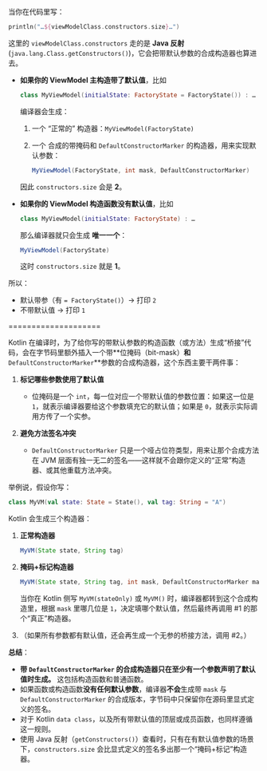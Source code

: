 
当你在代码里写：

```kotlin
println("…${viewModelClass.constructors.size}…")
```

这里的 `viewModelClass.constructors` 走的是 **Java 反射** (`java.lang.Class.getConstructors()`)，它会把带默认参数的合成构造器也算进去。

* **如果你的 ViewModel 主构造带了默认值**，比如

  ```kotlin
  class MyViewModel(initialState: FactoryState = FactoryState()) : …
  ```

  编译器会生成：

  1. 一个 “正常的” 构造器：`MyViewModel(FactoryState)`
  2. 一个 合成的带掩码和 `DefaultConstructorMarker` 的构造器，用来实现默认参数：

     ```java
     MyViewModel(FactoryState, int mask, DefaultConstructorMarker)
     ```

  因此 `constructors.size` 会是 **2**。

* **如果你的 ViewModel 构造函数没有默认值**，比如

  ```kotlin
  class MyViewModel(initialState: FactoryState) : …
  ```

  那么编译器就只会生成 **唯一一个**：

  ```java
  MyViewModel(FactoryState)
  ```

  这时 `constructors.size` 就是 **1**。

所以：

* 默认带参（有 `= FactoryState()`）→ 打印 `2`
* 不带默认值 → 打印 `1`


====================

Kotlin 在编译时，为了给你写的带默认参数的构造函数（或方法）生成“桥接”代码，会在字节码里额外插入一个带\*\*位掩码（bit-mask）**和**`DefaultConstructorMarker`\*\*参数的合成构造器，这个东西主要干两件事：

1. **标记哪些参数使用了默认值**

   * 位掩码是一个 `int`，每一位对应一个带默认值的参数位置：如果这一位是 `1`，就表示编译器要给这个参数填充它的默认值；如果是 `0`，就表示实际调用方传了一个实参。
2. **避免方法签名冲突**

   * `DefaultConstructorMarker` 只是一个哑占位符类型，用来让那个合成方法在 JVM 层面有独一无二的签名——这样就不会跟你定义的“正常”构造器、或其他重载方法冲突。

举例说，假设你写：

```kotlin
class MyVM(val state: State = State(), val tag: String = "A")
```

Kotlin 会生成三个构造器：

1. **正常构造器**

   ```java
   MyVM(State state, String tag)
   ```
2. **掩码+标记构造器**

   ```java
   MyVM(State state, String tag, int mask, DefaultConstructorMarker marker)
   ```

   当你在 Kotlin 侧写 `MyVM(stateOnly)` 或 `MyVM()` 时，编译器都转到这个合成构造里，根据 `mask` 里哪几位是 `1`，决定填哪个默认值，然后最终再调用 #1 的那个“真正”构造器。
3. （如果所有参数都有默认值，还会再生成一个无参的桥接方法，调用 #2。）

**总结**：

* **带 `DefaultConstructorMarker` 的合成构造器只在至少有一个参数声明了默认值时生成。** 这包括构造函数和普通函数。
* 如果函数或构造函数**没有任何默认参数**，编译器**不会**生成带 `mask` 与 `DefaultConstructorMarker` 的合成版本，字节码中只保留你在源码里显式定义的签名。
* 对于 Kotlin `data class`，以及所有带默认值的顶层或成员函数，也同样遵循这一规则。
* 使用 Java 反射（`getConstructors()`）查看时，只有在有默认值参数的场景下，`constructors.size` 会比显式定义的签名多出那一个“掩码+标记”构造器。

